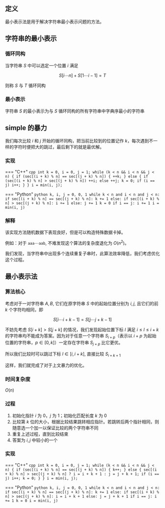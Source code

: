 ## 定义

最小表示法是用于解决字符串最小表示问题的方法。

## 字符串的最小表示

### 循环同构

当字符串 $S$ 中可以选定一个位置 $i$ 满足

$$
S[i\cdots n]+S[1\cdots i-1]=T
$$

则称 $S$ 与 $T$ 循环同构

### 最小表示

字符串 $S$ 的最小表示为与 $S$ 循环同构的所有字符串中字典序最小的字符串

## simple 的暴力

我们每次比较 $i$ 和 $j$ 开始的循环同构，把当前比较到的位置记作 $k$，每次遇到不一样的字符时便把大的跳过，最后剩下的就是最优解。

### 实现

=== "C++"
    ```cpp
    int k = 0, i = 0, j = 1;
    while (k < n && i < n && j < n) {
      if (sec[(i + k) % n] == sec[(j + k) % n]) {
        ++k;
      } else {
        if (sec[(i + k) % n] > sec[(j + k) % n])
          ++i;
        else
          ++j;
        k = 0;
        if (i == j) i++;
      }
    }
    i = min(i, j);
    ```

=== "Python"
    ```python
    k, i, j = 0, 0, 1
    while k < n and i < n and j < n:
        if sec[(i + k) % n] == sec[(j + k) % n]:
            k += 1
        else:
            if sec[(i + k) % n] > sec[(j + k) % n]:
                i += 1
            else:
                j += 1
            k = 0
            if i == j:
                i += 1
    i = min(i, j)
    ```

### 解释

该实现方法随机数据下表现良好，但是可以构造特殊数据卡掉。

例如：对于 $\texttt{aaa}\cdots\texttt{aab}$, 不难发现这个算法的复杂度退化为 $O(n^2)$。

我们发现，当字符串中出现多个连续重复子串时，此算法效率降低，我们考虑优化这个过程。

## 最小表示法

### 算法核心

考虑对于一对字符串 $A,B$, 它们在原字符串 $S$ 中的起始位置分别为 $i,j$, 且它们的前 $k$ 个字符均相同，即

$$
S[i \cdots i+k-1]=S[j \cdots j+k-1]
$$

不妨先考虑 $S[i+k]>S[j+k]$ 的情况，我们发现起始位置下标 $l$ 满足 $i\leqslant l\leqslant i+k$ 的字符串均不能成为答案。因为对于任意一个字符串 $S_{i+p}$（表示以 $i+p$ 为起始位置的字符串，$p \in [0, k]$）一定存在字符串 $S_{j+p}$ 比它更优。

所以我们比较时可以跳过下标 $l\in [i,i+k]$, 直接比较 $S_{i+k+1}$

这样，我们就完成了对于上文暴力的优化。

### 时间复杂度

$O(n)$

### 过程

1.  初始化指针 $i$ 为 $0$，$j$ 为 $1$；初始化匹配长度 $k$ 为 $0$
2.  比较第 $k$ 位的大小，根据比较结果跳转相应指针。若跳转后两个指针相同，则随意选一个加一以保证比较的两个字符串不同
3.  重复上述过程，直到比较结束
4.  答案为 $i,j$ 中较小的一个

### 实现

=== "C++"
    ```cpp
    int k = 0, i = 0, j = 1;
    while (k < n && i < n && j < n) {
      if (sec[(i + k) % n] == sec[(j + k) % n]) {
        k++;
      } else {
        sec[(i + k) % n] > sec[(j + k) % n] ? i = i + k + 1 : j = j + k + 1;
        if (i == j) i++;
        k = 0;
      }
    }
    i = min(i, j);
    ```

=== "Python"
    ```python
    k, i, j = 0, 0, 1
    while k < n and i < n and j < n:
        if sec[(i + k) % n] == sec[(j + k) % n]:
            k += 1
        else:
            if sec[(i + k) % n] > sec[(j + k) % n]:
                i = i + k + 1
            else:
                j = j + k + 1
            if i == j:
                i += 1
            k = 0
    i = min(i, j)
    ```
